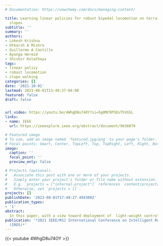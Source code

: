 ```yaml
---
# Documentation: https://wowchemy.com/docs/managing-content/

title: Learning linear policies for robust bipedal locomotion on terrains with varying
  slopes
subtitle: ''
summary: ''
authors:
- Lokesh Krishna
- Utkarsh A Mishra
- Guillermo A Castillo
- Ayonga Hereid
- Shishir Kolathaya
tags: 
- linear policy
- robust locomotion
- slope walking
categories: []
date: '2021-10-01'
lastmod: 2023-08-01T13:49:27-04:00
featured: false
draft: false


url_video: https://youtu.be/4WhgD8u74OY?si=5g0MCRPSDsThVG5L
links:
- name: IEEE
  url: https://ieeexplore.ieee.org/abstract/document/9636070

# Featured image
# To use, add an image named `featured.jpg/png` to your page's folder.
# Focal points: Smart, Center, TopLeft, Top, TopRight, Left, Right, BottomLeft, Bottom, BottomRight.
image:
  caption: ''
  focal_point: ''
  preview_only: false

# Projects (optional).
#   Associate this post with one or more of your projects.
#   Simply enter your project's folder or file name without extension.
#   E.g. `projects = ["internal-project"]` references `content/project/deep-learning/index.md`.
#   Otherwise, set `projects = []`.
projects: []
publishDate: '2023-08-01T17:49:27.494300Z'
publication_types:
- '1'
abstract: 
  In this paper, with a view toward deployment of  light-weight control frameworks for bipedal walking robots, we realize end-foot trajectories that are shaped by a single linear feedback policy. We learn this policy via a model-free and a gradient free learning algorithm, Augmented Random Search (ARS), in the two robot platforms Rabbit and Digit. Our contributions are two-fold. a) By using torso and support plane orientation as inputs, we achieve robust walking on slopes of upto 20 degrees in simulation. b) We demonstrate additional behaviors like walking backwards, stepping-in-place, and recovery from external pushes of upto 120 N. The end-result is a robust and a fast feedback control law for bipedal walking on terrains with varying slopes. Towards the end, we also provide preliminary results of hardware transfer to Digit.
publication: '*2021 IEEE/RSJ International Conference on Intelligent Robots and Systems
  (IROS)*'
---
```


{{< youtube 4WhgD8u74OY >}}